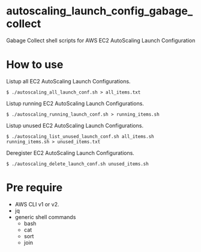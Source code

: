 # autoscaling_launch_config_gabage_collect

Gabage Collect shell scripts for AWS EC2 AutoScaling Launch Configuration

# How to use

Listup all EC2 AutoScaling Launch Configurations.

```
$ ./autoscaling_all_launch_conf.sh > all_items.txt
```

Listup running EC2 AutoScaling Launch Configurations.

```
$ ./autoscaling_running_launch_conf.sh > running_items.sh
```

Listup unused EC2 AutoScaling Launch Configurations.

```
$ ./autoscaling_list_unused_launch_conf.sh all_items.sh running_items.sh > unused_items.txt
```

Deregister EC2 AutoScaling Launch Configurations.

```
$ ./autoscaling_delete_launch_conf.sh unused_items.sh
```

# Pre require

* AWS CLI v1 or v2.
* jq
* generic shell commands
    * bash
    * cat
    * sort
    * join
